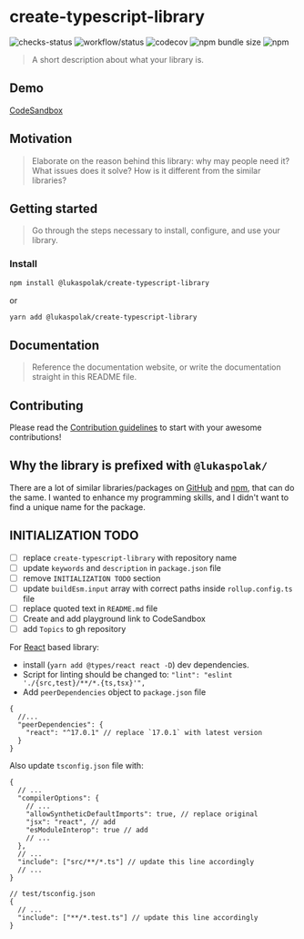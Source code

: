 # create-typescript-library

![checks-status](https://img.shields.io/github/checks-status/LukasPolak/create-typescript-library/main?style=flat-square) ![workflow/status](https://img.shields.io/github/workflow/status/lukaspolak/create-typescript-library/CI?style=flat-square) ![codecov](https://img.shields.io/codecov/c/github/lukaspolak/create-typescript-library?style=flat-square) ![npm bundle size](https://img.shields.io/bundlephobia/min/@lukaspolak/create-typescript-library?style=flat-square) ![npm](https://img.shields.io/npm/v/@lukaspolak/create-typescript-library?style=flat-square)

> A short description about what your library is.

## Demo

[CodeSandbox]()

## Motivation

> Elaborate on the reason behind this library: why may people need it? What issues does it solve? How is it different from the similar libraries?

## Getting started

> Go through the steps necessary to install, configure, and use your library.

### Install

```bash
npm install @lukaspolak/create-typescript-library
```

or

```bash
yarn add @lukaspolak/create-typescript-library
```

## Documentation

> Reference the documentation website, or write the documentation straight in this README file.

## Contributing

Please read the [Contribution guidelines](.github/CONTRIBUTING.md) to start with your awesome contributions!

## Why the library is prefixed with `@lukaspolak/`

There are a lot of similar libraries/packages on [GitHub](https://github.com/features/packages) and [npm](https://www.npmjs.com/), that can do the same. I wanted to enhance my programming skills, and I didn't want to find a unique name for the package.

## INITIALIZATION TODO

- [ ] replace `create-typescript-library` with repository name
- [ ] update `keywords` and `description` in `package.json` file
- [ ] remove `INITIALIZATION TODO` section
- [ ] update `buildEsm.input` array with correct paths inside `rollup.config.ts` file
- [ ] replace quoted text in `README.md` file
- [ ] Create and add playground link to CodeSandbox
- [ ] add `Topics` to gh repository

For [React](https://reactjs.org/) based library:

- install (`yarn add @types/react react -D`) dev dependencies.
- Script for linting should be changed to: `"lint": "eslint './{src,test}/**/*.{ts,tsx}'",`
- Add `peerDependencies` object to `package.json` file

```jsonc
{
  //...
  "peerDependencies": {
    "react": "^17.0.1" // replace `17.0.1` with latest version
  }
}
```

Also update `tsconfig.json` file with:

```jsonc
{
  // ...
  "compilerOptions": {
    // ...
    "allowSyntheticDefaultImports": true, // replace original
    "jsx": "react", // add
    "esModuleInterop": true // add
    // ...
  },
  // ...
  "include": ["src/**/*.ts"] // update this line accordingly
  // ...
}
```

```jsonc
// test/tsconfig.json
{
  // ...
  "include": ["**/*.test.ts"] // update this line accordingly
}
```
